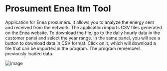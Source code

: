 # Prosument Enea Itm Tool
Application for Enea prosumers. It allows you to analyze the energy sent and received from the network. The application imports CSV files generated on the Enea website. To download the file, go to the daily hourly data in the customer panel and select the year range. In the same panel, you will see a button to download data in CSV format. Click on it, which will download a file that can be imported in the program. The program remembers previously loaded data.

![image](https://github.com/user-attachments/assets/1a86af8f-8016-4c3b-afc8-2c622817766a)

